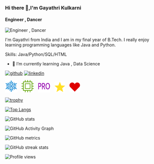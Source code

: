 ### Hi there 👋,I'm Gayathri Kulkarni
#### Engineer , Dancer
![Engineer , Dancer](https://encrypted-tbn0.gstatic.com/images?q=tbn:ANd9GcRxvYXRMT3zfWIi3xbakRGufnUCGf7PWVFVMw&usqp=CAU)

I'm Gayathri from India and I am in my final year of B.Tech. I really enjoy learning programming languages like Java and Python. 

Skills: Java/Python/SQL/HTML

- 🌱 I’m currently learning Java , Data Science 


[<img src='https://cdn.jsdelivr.net/npm/simple-icons@3.0.1/icons/github.svg' alt='github' height='40'>](https://github.com/gayathrikulkarni)  [<img src='https://cdn.jsdelivr.net/npm/simple-icons@3.0.1/icons/linkedin.svg' alt='linkedin' height='40'>](https://www.linkedin.com/in/https://www.linkedin.com/in/gayathri-kulkarni-05a4641b1//)  

<a href='https://archiveprogram.github.com/'><img src='https://raw.githubusercontent.com/acervenky/animated-github-badges/master/assets/acbadge.gif' width='40' height='40'></a> <a href='https://docs.github.com/en/developers'><img src='https://raw.githubusercontent.com/acervenky/animated-github-badges/master/assets/devbadge.gif' width='40' height='40'></a> <a href='https://github.com/pricing'><img src='https://raw.githubusercontent.com/acervenky/animated-github-badges/master/assets/pro.gif' width='40' height='40'></a> <a href='https://stars.github.com/'><img src='https://raw.githubusercontent.com/acervenky/animated-github-badges/master/assets/starbadge.gif' width='35' height='35'></a> <a href='https://docs.github.com/en/github/supporting-the-open-source-community-with-github-sponsors'><img src='https://raw.githubusercontent.com/acervenky/animated-github-badges/master/assets/sponsorbadge.gif' width='35' height='35'></a> 

[![trophy](https://github-profile-trophy.vercel.app/?username=gayathrikulkarni)](https://github.com/ryo-ma/github-profile-trophy)

[![Top Langs](https://github-readme-stats.vercel.app/api/top-langs/?username=gayathrikulkarni)](https://github.com/anuraghazra/github-readme-stats)

![GitHub stats](https://github-readme-stats.vercel.app/api?username=gayathrikulkarni&show_icons=true&count_private=true)  

![GitHub Activity Graph](https://activity-graph.herokuapp.com/graph?username=gayathrikulkarni)  

![GitHub metrics](https://metrics.lecoq.io/gayathrikulkarni)  

![GitHub streak stats](https://github-readme-streak-stats.herokuapp.com/?user=gayathrikulkarni)  

![Profile views](https://gpvc.arturio.dev/gayathrikulkarni)  
